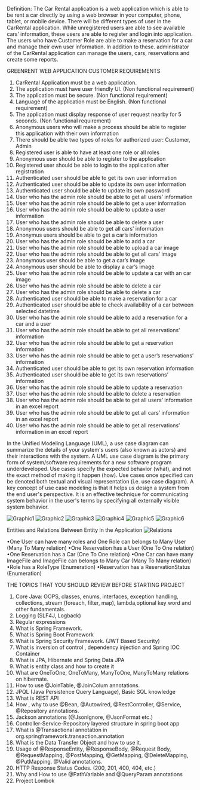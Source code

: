 
Definition: The Car Rental application is a web application which is able to be rent a car
directly by using a web browser in your computer, phone, tablet, or mobile device. There will be
different types of user in the CarRental application. While unregistered users are able to see
available cars’ information, these users are able to register and login into application. The users who
have   Customer   Role   are   able   to   make   a   reservation   for   a   car   and   manage   their   own   user
information. In addition to these. administrator of the CarRental application can manage the users,
cars, reservations and create some reports.

 GREENRENT WEB APPLICATION CUSTOMER REQUIREMENTS
 
 1. CarRental Application must be a web application.
2. The application must have user friendly UI. (Non functional requirement)
3. The application must be secure. (Non functional requirement)
4. Language of the application must be English. (Non functional requirement)
5. The application must display response of user request  nearby for 5 seconds. (Non functional
requirement)
6. Anonymous users who will make a process  should be able to register this application with 
their own information
7. There should be able two types of roles for authorized user: Customer, Admin
8. Registered user is able to have at least one role or all roles
9.  Anonymous user should be able to register to the application
10.  Registered user should be able to login to the application after registration
11.  Authenticated user should be able to get its own user information
12.  Authenticated user should be able to update its own user information
13.  Authenticated user should be able to update its own password
14.  User who has the admin role should be able to get all users’ information
15.  User who has the admin role should be able to get a user information
16.  User who has the admin role should be able to update a user information
17.  User who has the admin role should be able to delete a user
18.  Anonymous users should be able to get all cars’ information
19.  Anonymus users should be able to get a car’s information
20.  User who has the admin role should be able to add a car
21.  User who has the admin role should be able to upload a car image
22.  User who has the admin role should be able to get all cars’ image
23.  Anonymous user should be able to get a car’s image
24.  Anonymous user should be able to display a car’s image
25.  User who has the admin role should be able to update a car with an car image
26.  User who has the admin role should be able to delete a car
27.  User who has the admin role should be able to delete a car
28.  Authenticated user should be able to make a reservation for a car
29.  Authenticated user should be able to check availability of a car between selected datetime
30.  User who has the admin role should be able to add a reservation for a car and a user
31.  User who has the admin role should be able to get all reservations’ information
32.  User who has the admin role should be able to get a reservation information
33.  User who has the admin role should be able to get a user’s reservations’ information
34.  Authenticated user should be able to get its own reservation information
35.  Authenticated user should be able to get its own reservations’ information
36.  User who has the admin role should be able to update a reservation
37.  User who has the admin role should be able to delete a reservation
38.  User who has the admin role should be able to get all users’ information in an excel report
39.  User who has the admin role should be able to get all cars’ information in an excel report
40.  User who has the admin role should be able to get all reservations’ information in an excel 
report

In the Unified Modeling Language (UML), a use case diagram can
summarize the details of your system's users (also known as actors) and their interactions with the
system. A UML use case diagram is the primary form of system/software requirements for a new
software program underdeveloped. Use cases specify the expected behavior (what), and not the
exact method of making it happen (how). Use cases once specified can be denoted both textual and
visual representation (i.e. use case diagram). A key concept of use case modeling is that it helps us
design a system from the end user's perspective. It is an effective technique for communicating
system behavior in the user's terms by specifying all externally visible system behavior.

![Graphic1](https://user-images.githubusercontent.com/101723854/186869019-1c6fceb5-a68f-4f78-bc21-fb2f0695a9dd.png)
![Graphic2](https://user-images.githubusercontent.com/101723854/186869271-f3e184a1-7e69-41e0-b772-ec4bb299916e.png)
![Graphic3](https://user-images.githubusercontent.com/101723854/186869356-87144c08-b5be-49e7-a11e-854dd20b9f82.png)
![Graphic4](https://user-images.githubusercontent.com/101723854/186869381-9e74655f-15d2-43ad-87fb-e6c9ffaec861.png)
![Graphic5](https://user-images.githubusercontent.com/101723854/186869405-36484cd8-abaa-4199-906d-3b8de5bc66ad.png)
![Graphic6](https://user-images.githubusercontent.com/101723854/186869433-0e85e485-49c2-4241-a07d-2beb14af4e5f.png)


Entities and Relations Between Entity in the Application
![Relations](https://user-images.githubusercontent.com/101723854/186869543-9194f6c7-0193-43c9-a91b-8426133c7fed.png)

•One User can have many roles and One Role can belongs to Many User (Many To Many 
relation)
•One Reservation has a User (One To One relation)
•One Reservation has a Car (One To One relation)
•One Car can have many ImageFile and ImageFile can belongs to Many Car (Many To Many
relation)
•Role has a RoleType (Enumeration)
•Reservation has a ReservationStatus (Enumeration)


THE TOPICS THAT YOU SHOULD REVIEW BEFORE STARTING PROJECT

1. Core Java: OOPS, classes, enums, interfaces, exception handling, collections, stream 
(foreach, filter, map), lambda,optional key word and other fundamentals.
2. Logging (SLF4J, Logback)
3. Regular expressions
4. What is Spring Framework.
5. What is Spring Boot Framework
6. What is Spring Security Framework. (JWT Based Security)
7. What is inversion of control , dependency injection and  Spring IOC Container
8. What is JPA, Hibernate and Spring Data JPA
9. What is entity class and how to create it
10. What are OneToOne, OneToMany, ManyToOne, ManyToMany relations on hibernate.
11. How to use @JoinTable, @JoinColum annotations. 
12. JPQL (Java Persistence Query Language), Basic SQL knowledge
13. What is REST API
14. How , why to use @Bean, @Autowired, @RestController, @Service, @Repository 
annotations.
15. Jackson annotations (@JsonIgnore, @JsonFormat etc.)
16. Controller-Service-Repository layered structure in spring boot app
17. What is @Transactional annotation in org.springframework.transaction.annotation
18. What is the Data Transfer Object and how to use it.
19. Usage of @ResponseEntity, @ResponseBody, @Request Body, @RequestMapping, 
@PostMapping, @GetMapping, @DeleteMapping, @PutMapping. @Valid
 annotations.
20. HTTP Response Status Codes. (200, 201, 400, 404, etc.) 
21. Why and How to use @PathVariable and @QueryParam annotations
22. Project Lombok

